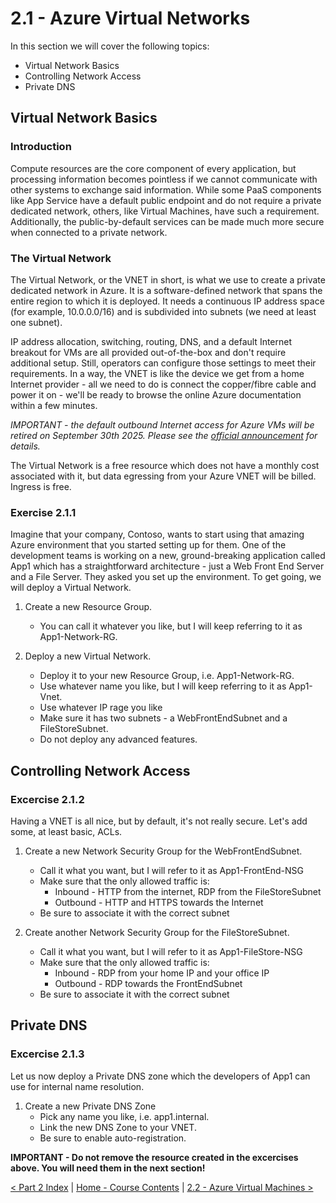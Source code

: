 # 2.1 - Azure Virtual Networks

In this section we will cover the following topics:
- Virtual Network Basics
- Controlling Network Access
- Private DNS

## Virtual Network Basics

### Introduction

Compute resources are the core component of every application, but processing information becomes pointless if we cannot communicate with other systems to exchange said information. While some PaaS components like App Service have a default public endpoint and do not require a private dedicated network, others, like Virtual Machines, have such a requirement. Additionally, the public-by-default services can be made much more secure when connected to a private network.

### The Virtual Network

The Virtual Network, or the VNET in short, is what we use to create a private dedicated network in Azure. It is a software-defined network that spans the entire region to which it is deployed. It needs a continuous IP address space (for example, 10.0.0.0/16) and is subdivided into subnets (we need at least one subnet). 

IP address allocation, switching, routing, DNS, and a default Internet breakout for VMs are all provided out-of-the-box and don't require additional setup. Still, operators can configure those settings to meet their requirements. In a way, the VNET is like the device we get from a home Internet provider - all we need to do is connect the copper/fibre cable and power it on - we'll be ready to browse the online Azure documentation within a few minutes. 

*IMPORTANT - the default outbound Internet access for Azure VMs will be retired on September 30th 2025. Please see the [official announcement](https://azure.microsoft.com/en-us/updates/default-outbound-access-for-vms-in-azure-will-be-retired-transition-to-a-new-method-of-internet-access/) for details.*

The Virtual Network is a free resource which does not have a monthly cost associated with it, but data egressing from your Azure VNET will be billed. Ingress is free.

### Exercise 2.1.1

Imagine that your company, Contoso, wants to start using that amazing Azure environment that you started setting up for them. One of the development teams is working on a new, ground-breaking application called App1 which has a straightforward architecture - just a Web Front End Server and a File Server. They asked you set up the environment. To get going, we will deploy a Virtual Network.

1. Create a new Resource Group.
    - You can call it whatever you like, but I will keep referring to it as App1-Network-RG.

2. Deploy a new Virtual Network.
    - Deploy it to your new Resource Group, i.e. App1-Network-RG.
    - Use whatever name you like, but I will keep referring to it as App1-Vnet.
    - Use whatever IP rage you like
    - Make sure it has two subnets - a WebFrontEndSubnet and a FileStoreSubnet.
    - Do not deploy any advanced features.

##  Controlling Network Access

### Excercise 2.1.2

Having a VNET is all nice, but by default, it's not really secure. Let's add some, at least basic, ACLs.

1. Create a new Network Security Group for the WebFrontEndSubnet.
    - Call it what you want, but I will refer to it as App1-FrontEnd-NSG
    - Make sure that the only allowed traffic is:
        - Inbound - HTTP from the internet, RDP from the FileStoreSubnet
        - Outbound - HTTP and HTTPS towards the Internet
    - Be sure to associate it with the correct subnet

2. Create another Network Security Group for the FileStoreSubnet.
    - Call it what you want, but I will refer to it as App1-FileStore-NSG
    - Make sure that the only allowed traffic is:
        - Inbound - RDP from your home IP and your office IP
        - Outbound - RDP towards the FrontEndSubnet
    - Be sure to associate it with the correct subnet

## Private DNS

### Excercise 2.1.3

Let us now deploy a Private DNS zone which the developers of App1 can use for internal name resolution.

1. Create a new Private DNS Zone
    - Pick any name you like, i.e. app1.internal.
    - Link the new DNS Zone to your VNET.
    - Be sure to enable auto-registration.

**IMPORTANT - Do not remove the resource created in the excercises above. You will need them in the next section!**

[< Part 2 Index](./partTwoIndex.md) | [Home - Course Contents](../Contents.md) |  [2.2 - Azure Virtual Machines >](./azureVirtualMachines.md)